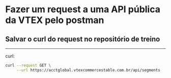 # Fazer um request a uma API pública da VTEX pelo postman

## Salvar o curl do request no repositório de treino
----------

curl:
```sh
curl --request GET \
     --url https://acctglobal.vtexcommercestable.com.br/api/segments
```

